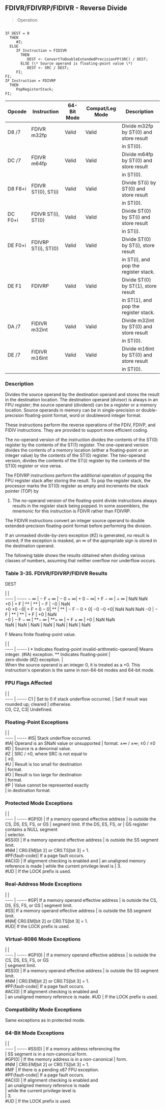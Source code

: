 ## FDIVR/FDIVRP/FIDIVR - Reverse Divide

> Operation
``` slim

IF DEST = 0
  THEN
     #Z;
  ELSE
     IF Instruction = FIDIVR
       THEN
          DEST <- ConvertToDoubleExtendedPrecisionFP(SRC) / DEST;
       ELSE (\* Source operand is floating-point value \*)
          DEST <- SRC / DEST;
     FI;
FI;
IF Instruction = FDIVRP
  THEN
     PopRegisterStack;
FI;

```

 Opcode | Instruction        | 64-Bit Mode| Compat/Leg Mode| Description                            
 ---  | --- | --- | --- | ---
 D8 /7  | FDIVR m32fp        | Valid      | Valid          | Divide m32fp by ST(0) and store result 
        |                    |            |                | in ST(0).                              
 DC /7  | FDIVR m64fp        | Valid      | Valid          | Divide m64fp by ST(0) and store result 
        |                    |            |                | in ST(0).                              
 D8 F8+i| FDIVR ST(0), ST(i) | Valid      | Valid          | Divide ST(i) by ST(0) and store result 
        |                    |            |                | in ST(0).                              
 DC F0+i| FDIVR ST(i), ST(0) | Valid      | Valid          | Divide ST(0) by ST(i) and store result 
        |                    |            |                | in ST(i).                              
 DE F0+i| FDIVRP ST(i), ST(0)| Valid      | Valid          | Divide ST(0) by ST(i), store result    
        |                    |            |                | in ST(i), and pop the register stack.  
 DE F1  | FDIVRP             | Valid      | Valid          | Divide ST(0) by ST(1), store result    
        |                    |            |                | in ST(1), and pop the register stack.  
 DA /7  | FIDIVR m32int      | Valid      | Valid          | Divide m32int by ST(0) and store result
        |                    |            |                | in ST(0).                              
 DE /7  | FIDIVR m16int      | Valid      | Valid          | Divide m16int by ST(0) and store result
        |                    |            |                | in ST(0).                              

### Description
Divides the source operand by the destination operand and stores the result
in the destination location. The destination operand (divisor) is always in
an FPU register; the source operand (dividend) can be a register or a memory
location. Source operands in memory can be in single-precision or double-precision
floating-point format, word or doubleword integer format.

These instructions perform the reverse operations of the FDIV, FDIVP, and FIDIV
instructions. They are provided to support more efficient coding.

The no-operand version of the instruction divides the contents of the ST(0)
register by the contents of the ST(1) register. The one-operand version divides
the contents of a memory location (either a floating-point or an integer value)
by the contents of the ST(0) register. The two-operand version, divides the
contents of the ST(i) register by the contents of the ST(0) register or vice
versa.

The FDIVRP instructions perform the additional operation of popping the FPU
register stack after storing the result. To pop the register stack, the processor
marks the ST(0) register as empty and increments the stack pointer (TOP) by
1. The no-operand version of the floating-point divide instructions always results
in the register stack being popped. In some assemblers, the mnemonic for this
instruction is FDIVR rather than FDIVRP.

The FIDIVR instructions convert an integer source operand to double extended-precision
floating-point format before performing the division.

If an unmasked divide-by-zero exception (#Z) is generated, no result is stored;
if the exception is masked, an ∞ of the appropriate sign is stored in the destination
operand.

The following table shows the results obtained when dividing various classes
of numbers, assuming that neither overflow nor underflow occurs.


### Table 3-35. FDIVR/FDIVRP/FIDIVR Results
DEST

   | |  
---- | -----
 − ∞     | − F + ∞    | − 0 + ∞| + 0 − ∞| + F − ∞    | + ∞     | NaN NaN    
 +0      | + F        | \*\*     | \*\*     | − F        | −0      | NaN        
 +0 +0 −0| + F + 0 − 0| \*\*     | \*\*     | − F − 0 + 0| −0 −0 +0| NaN NaN NaN
 −0      | − F        | \*\*     | \*\*     | + F        | +0      | NaN        
 −0      | − F − ∞    | \*\*− ∞  | \*\*+ ∞  | + F + ∞    | +0      | NaN NaN    
 NaN     | NaN        | NaN    | NaN    | NaN        | NaN     | NaN        
<aside class="notification">
F Means finite floating-point value.
</aside>

   | |  
---- | -----
 I \* Indicates floating-point invalid-arithmetic-operand| Means integer.
 (#IA) exception. \*\* Indicates floating-point           |               
 zero-divide (#Z) exception.                            |               
When the source operand is an integer 0, it is treated as a +0. This instruction's
operation is the same in non-64-bit modes and 64-bit mode.



### FPU Flags Affected
   | |  
---- | -----
 C1        | Set to 0 if stack underflow occurred.
           | Set if result was rounded up; cleared
           | otherwise.                           
 C0, C2, C3| Undefined.                           

### Floating-Point Exceptions
   | |  
---- | -----
 #IS| Stack underflow occurred.              
 #IA| Operand is an SNaN value or unsupported
    | format. ±∞ / ±∞; ±0 / ±0               
 #D | Source is a denormal value.            
 #Z | SRC / ±0, where SRC is not equal to    
    | ±0.                                    
 #U | Result is too small for destination    
    | format.                                
 #O | Result is too large for destination    
    | format.                                
 #P | Value cannot be represented exactly    
    | in destination format.                 

### Protected Mode Exceptions
   | |  
---- | -----
 #GP(0)         | If a memory operand effective address
                | is outside the CS, DS, ES, FS, or GS 
                | segment limit. If the DS, ES, FS, or 
                | GS register contains a NULL segment  
                | selector.                            
 #SS(0)         | If a memory operand effective address
                | is outside the SS segment limit.     
 #NM            | CR0.EM[bit 2] or CR0.TS[bit 3] = 1.  
 #PF(fault-code)| If a page fault occurs.              
 #AC(0)         | If alignment checking is enabled and 
                | an unaligned memory reference is made
                | while the current privilege level is 
                | 3.                                   
 #UD            | If the LOCK prefix is used.          

### Real-Address Mode Exceptions
   | |  
---- | -----
 #GP| If a memory operand effective address
    | is outside the CS, DS, ES, FS, or GS 
    | segment limit.                       
 #SS| If a memory operand effective address
    | is outside the SS segment limit.     
 #NM| CR0.EM[bit 2] or CR0.TS[bit 3] = 1.  
 #UD| If the LOCK prefix is used.          

### Virtual-8086 Mode Exceptions
   | |  
---- | -----
 #GP(0)         | If a memory operand effective address 
                | is outside the CS, DS, ES, FS, or GS  
                | segment limit.                        
 #SS(0)         | If a memory operand effective address 
                | is outside the SS segment limit.      
 #NM            | CR0.EM[bit 2] or CR0.TS[bit 3] = 1.   
 #PF(fault-code)| If a page fault occurs.               
 #AC(0)         | If alignment checking is enabled and  
                | an unaligned memory reference is made.
 #UD            | If the LOCK prefix is used.           

### Compatibility Mode Exceptions
Same exceptions as in protected mode.


### 64-Bit Mode Exceptions
   | |  
---- | -----
 #SS(0)         | If a memory address referencing the        
                | SS segment is in a non-canonical form.     
 #GP(0)         | If the memory address is in a non-canonical
                | form.                                      
 #NM            | CR0.EM[bit 2] or CR0.TS[bit 3] = 1.        
 #MF            | If there is a pending x87 FPU exception.   
 #PF(fault-code)| If a page fault occurs.                    
 #AC(0)         | If alignment checking is enabled and       
                | an unaligned memory reference is made      
                | while the current privilege level is       
                | 3.                                         
 #UD            | If the LOCK prefix is used.                
